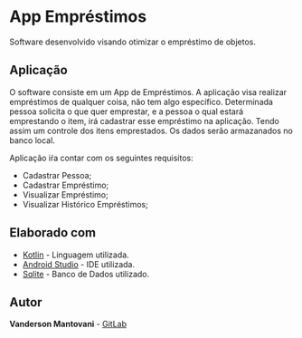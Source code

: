 # App Empréstimos
Software desenvolvido visando otimizar o empréstimo de objetos.

## Aplicação

O software consiste em um App de Empréstimos. A aplicação visa realizar empréstimos de qualquer coisa, não tem algo específico. Determinada pessoa solicita o que quer emprestar, e a pessoa o qual estará emprestando o item, irá cadastrar esse empréstimo na aplicação. Tendo assim um controle dos itens emprestados. Os dados serão armazanados no banco local.

Aplicação iŕa contar com os seguintes requisitos:

* Cadastrar Pessoa;
* Cadastrar Empréstimo;
* Visualizar Empréstimo;
* Visualizar Histórico Empréstimos;

## Elaborado com

* [Kotlin](https://kotlinlang.org/) - Linguagem utilizada.
* [Android Studio](https://developer.android.com/studio) - IDE utilizada.
* [Sqlite](https://www.sqlite.org) - Banco de Dados utilizado.

## Autor

**Vanderson Mantovani** - [GitLab](https://gitlab.com/vmantovani/trabfinal-android.git)



